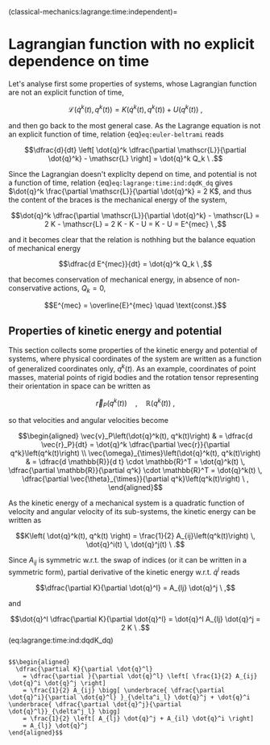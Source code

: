 (classical-mechanics:lagrange:time:independent)=
# Lagrangian function with no explicit dependence on time
Let's analyse first some properties of systems, whose Lagrangian function are not an explicit function of time,

$$\mathscr{L}(\dot{q}^k(t), q^k(t)) = K(\dot{q}^k(t), q^k(t)) + U(q^k(t)) \ ,$$

and then go back to the most general case. 
As the Lagrange equation is not an explicit function of time, relation {eq}`eq:euler-beltrami` reads

$$\dfrac{d}{dt} \left[ \dot{q}^k \dfrac{\partial \mathscr{L}}{\partial \dot{q}^k} - \mathscr{L} \right] = \dot{q}^k Q_k \ .$$

Since the Lagrangian doesn't expliclty depend on time, and potential is not a function of time, relation {eq}`eq:lagrange:time:ind:dqdK_dq` gives $\dot{q}^k \frac{\partial \mathscr{L}}{\partial \dot{q}^k} = 2 K$, and thus the content of the braces is the mechanical energy of the system, 

$$\dot{q}^k \dfrac{\partial \mathscr{L}}{\partial \dot{q}^k} - \mathscr{L} = 2 K - \mathscr{L} = 2 K - K - U = K - U = E^{mec} \ ,$$

and it becomes clear that the relation is nothhing but the balance equation of mechanical energy

$$\dfrac{d E^{mec}}{dt} = \dot{q}^k Q_k \ ,$$

that becomes conservation of mechanical energy, in absence of non-conservative actions, $Q_k = 0$,

$$E^{mec} = \overline{E}^{mec} \quad \text{const.}$$


## Properties of kinetic energy and potential
This section collects some properties of the kinetic energy and potential of systems, where physical coordinates of the system are written as a function of generalized coordinates only, $q^k(t)$. As an example, coordinates of point masses, material points of rigid bodies and the rotation tensor representing their orientation in space can be written as

$$\vec{r}_P\left(q^k(t)\right) \quad , \quad \mathbb{R} \left( q^k(t) \right) \ ,$$

so that velocities and angular velocities become

$$\begin{aligned}
  \vec{v}_P\left(\dot{q}^k(t), q^k(t)\right) & = \dfrac{d \vec{r}_P}{dt} = \dot{q}^k \dfrac{\partial \vec{r}}{\partial q^k}\left(q^k(t)\right) \\ 
  \vec{\omega}_{\times}\left(\dot{q}^k(t), q^k(t)\right) & = \dfrac{d \mathbb{R}}{d t} \cdot \mathbb{R}^T = \dot{q}^k(t) \, \dfrac{\partial \mathbb{R}}{\partial q^k} \cdot \mathbb{R}^T = \dot{q}^k(t) \, \dfrac{\partial \vec{\theta}_{\times}}{\partial q^k}\left(q^k(t)\right) \ ,
\end{aligned}$$

As the kinetic energy of a mechanical system is a quadratic function of velocity and angular velocity of its sub-systems, the kinetic energy can be written as

$$K\left( \dot{q}^k(t), q^k(t) \right) = \frac{1}{2} A_{ij}\left(q^k(t)\right) \, \dot{q}^i(t) \, \dot{q}^j(t) \ .$$

Since $A_{ij}$ is symmetric w.r.t. the swap of indices (or it can be written in a symmetric form), partial derivative of the kinetic energy w.r.t. $\dot{q}^l$ reads

$$\dfrac{\partial K}{\partial \dot{q}^l} = A_{lj} \dot{q}^j \ ,$$

and 

$$\dot{q}^l \dfrac{\partial K}{\partial \dot{q}^l} = \dot{q}^l A_{lj} \dot{q}^j = 2 K \ .$$ (eq:lagrange:time:ind:dqdK_dq)


```{dropdown} Proofs

$$\begin{aligned}
  \dfrac{\partial K}{\partial \dot{q}^l} 
    = \dfrac{\partial }{\partial \dot{q}^l} \left[ \frac{1}{2} A_{ij} \dot{q}^i \dot{q}^j \right] 
    = \frac{1}{2} A_{ij} \bigg[ \underbrace{ \dfrac{\partial \dot{q}^i}{\partial \dot{q}^l} }_{\delta^i_l} \dot{q}^j + \dot{q}^i \underbrace{ \dfrac{\partial \dot{q}^j}{\partial \dot{q}^l}}_{\delta^j_l} \bigg]  
    = \frac{1}{2} \left[ A_{lj} \dot{q}^j + A_{il} \dot{q}^i \right]
    = A_{lj} \dot{q}^j
\end{aligned}$$


```


